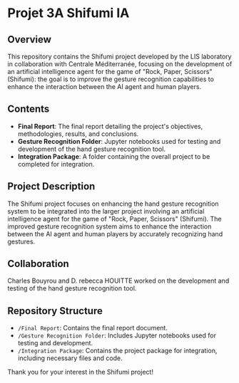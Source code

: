 # Projet 3A Shifumi IA

## Overview
This repository contains the Shifumi project developed by the LIS laboratory in collaboration with Centrale Méditerranée, focusing on the development of an artificial intelligence agent for the game of "Rock, Paper, Scissors" (Shifumi): the goal is to improve the gesture recognition capabilities to enhance the interaction between the AI agent and human players.

## Contents
- **Final Report**: The final report detailing the project's objectives, methodologies, results, and conclusions.
- **Gesture Recognition Folder**: Jupyter notebooks used for testing and development of the hand gesture recognition tool.
- **Integration Package**: A folder containing the overall project to be completed for integration.

## Project Description
The Shifumi project focuses on enhancing the hand gesture recognition system to be integrated into the larger project involving an artificial intelligence agent for the game of "Rock, Paper, Scissors" (Shifumi). The improved gesture recognition system aims to enhance the interaction between the AI agent and human players by accurately recognizing hand gestures.

## Collaboration
Charles Bouyrou and D. rebecca HOUITTE worked on the development and testing of the hand gesture recognition tool.

## Repository Structure
- `/Final Report`: Contains the final report document.
- `/Gesture Recognition Folder`: Includes Jupyter notebooks used for testing and development.
- `/Integration Package`: Contains the project package for integration, including necessary files and code.

Thank you for your interest in the Shifumi project!


